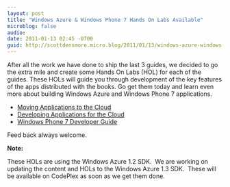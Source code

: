 ```yaml
---
layout: post
title: "Windows Azure & Windows Phone 7 Hands On Labs Available"
microblog: false
audio:
date: 2011-01-13 02:45 -0700
guid: http://scottdensmore.micro.blog/2011/01/13/windows-azure-windows-phone-7-hands-on-labs-available.html
---
```


After all the work we have done to ship the last 3 guides, we decided to go the extra mile and create some Hands On Labs (HOL) for each of the guides. These HOLs will guide you through development of the key features of the apps distributed with the books. Go get them today and learn even more about building Windows Azure and Windows Phone 7 applications.

* [Moving Applications to the Cloud](http://msdn.microsoft.com/en-us/library/ff728592.aspx)
* [Developing Applications for the Cloud](http://msdn.microsoft.com/en-us/library/ff966499.aspx)
* [Windows Phone 7 Developer Guide](http://msdn.microsoft.com/en-us/library/gg490765.aspx)

Feed back always welcome.

**Note:**

These HOLs are using the Windows Azure 1.2 SDK.  We are working on updating the content and HOLs to the Windows Azure 1.3 SDK.  These will be available on CodePlex as soon as we get them done.